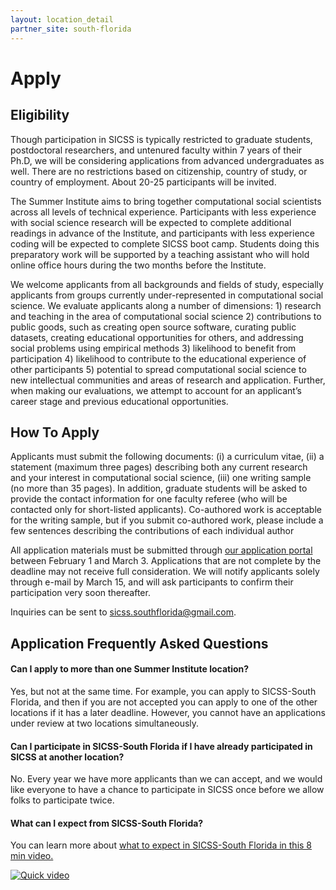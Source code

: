 ```yaml
---
layout: location_detail
partner_site: south-florida
---
```


# Apply

## Eligibility

Though participation in SICSS is typically restricted to graduate students, postdoctoral researchers, and untenured faculty within 7 years of their Ph.D, we will be considering applications from advanced undergraduates as well.  There are no restrictions based on citizenship, country of study, or country of employment. About 20-25 participants will be invited.

The Summer Institute aims to bring together computational social scientists across all levels of technical experience. Participants with less experience with social science research will be expected to complete additional readings in advance of the Institute, and participants with less experience coding will be expected to complete SICSS boot camp. Students doing this preparatory work will be supported by a teaching assistant who will hold online office hours during the two months before the Institute.

We welcome applicants from all backgrounds and fields of study, especially applicants from groups currently under-represented in computational social science. We evaluate applicants along a number of dimensions: 1) research and teaching in the area of computational social science 2) contributions to public goods, such as creating open source software, curating public datasets, creating educational opportunities for others, and addressing social problems using empirical methods 3) likelihood to benefit from participation 4) likelihood to contribute to the educational experience of other participants 5) potential to spread computational social science to new intellectual communities and areas of research and application. Further, when making our evaluations, we attempt to account for an applicant’s career stage and previous educational opportunities.

## How To Apply

Applicants must submit the following documents:  (i) a curriculum vitae, (ii) a statement (maximum three pages) describing both any current research and your interest in computational social science, (iii) one writing sample (no more than 35 pages). In addition, graduate students will be asked to provide the contact information for one faculty referee (who will be contacted only for short-listed applicants).  Co-authored work is acceptable for the writing sample, but if you submit co-authored work, please include a few sentences describing the contributions of each individual author

All application materials must be submitted through [our application portal](https://forms.gle/hSXnqDKHDcAqv38f7) between February 1 and March 3. Applications that are not complete by the deadline may not receive full consideration. We will notify applicants solely through e-mail by March 15, and will ask participants to confirm their participation very soon thereafter.

Inquiries can be sent to sicss.southflorida@gmail.com.

## Application Frequently Asked Questions

#### Can I apply to more than one Summer Institute location?

Yes, but not at the same time. For example, you can apply to SICSS-South Florida, and then if you are not accepted you can apply to one of the other locations if it has a later deadline. However, you cannot have an applications under review at two locations simultaneously.

#### Can I participate in SICSS-South Florida if I have already participated in SICSS at another location?

No. Every year we have more applicants than we can accept, and we would like everyone to have a chance to participate in SICSS once before we allow folks to participate twice.

#### What can I expect from SICSS-South Florida?

You can learn more about [what to expect in SICSS-South Florida in this 8 min video.](http://www.youtube.com/watch?v=E0q5gdy-7Ps) 

[![Quick video](https://img.youtube.com/vi/E0q5gdy-7Ps/0.jpg)](http://www.youtube.com/watch?v=E0q5gdy-7Ps "SICSS South Florida: An Introduction")

